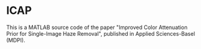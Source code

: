 # ICAP
This is a MATLAB source code of the paper "Improved Color Attenuation Prior for Single-Image Haze Removal", published in Applied Sciences-Basel (MDPI).
